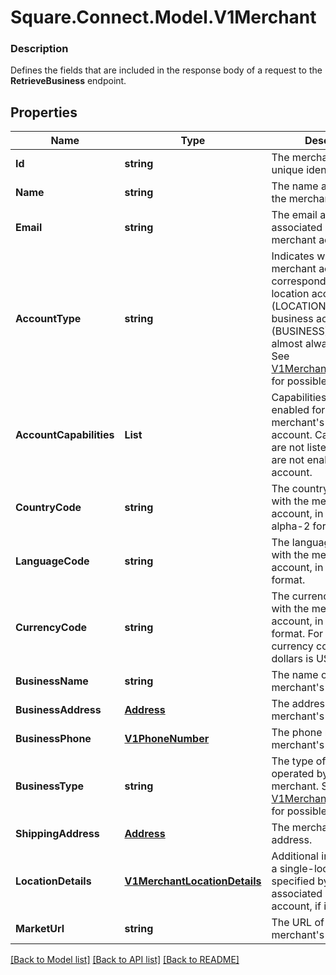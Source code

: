 # Square.Connect.Model.V1Merchant

### Description

Defines the fields that are included in the response body of a request to the **RetrieveBusiness** endpoint.

## Properties

Name | Type | Description | Notes
------------ | ------------- | ------------- | -------------
**Id** | **string** | The merchant account&#39;s unique identifier. | [optional] 
**Name** | **string** | The name associated with the merchant account. | [optional] 
**Email** | **string** | The email address associated with the merchant account. | [optional] 
**AccountType** | **string** | Indicates whether the merchant account corresponds to a single-location account (LOCATION) or a business account (BUSINESS). This value is almost always LOCATION. See [V1MerchantAccountType](#type-v1merchantaccounttype) for possible values | [optional] 
**AccountCapabilities** | **List<string>** | Capabilities that are enabled for the merchant&#39;s Square account. Capabilities that are not listed in this array are not enabled for the account. | [optional] 
**CountryCode** | **string** | The country associated with the merchant account, in ISO 3166-1-alpha-2 format. | [optional] 
**LanguageCode** | **string** | The language associated with the merchant account, in BCP 47 format. | [optional] 
**CurrencyCode** | **string** | The currency associated with the merchant account, in ISO 4217 format. For example, the currency code for US dollars is USD. | [optional] 
**BusinessName** | **string** | The name of the merchant&#39;s business. | [optional] 
**BusinessAddress** | [**Address**](Address.md) | The address of the merchant&#39;s business. | [optional] 
**BusinessPhone** | [**V1PhoneNumber**](V1PhoneNumber.md) | The phone number of the merchant&#39;s business. | [optional] 
**BusinessType** | **string** | The type of business operated by the merchant. See [V1MerchantBusinessType](#type-v1merchantbusinesstype) for possible values | [optional] 
**ShippingAddress** | [**Address**](Address.md) | The merchant&#39;s shipping address. | [optional] 
**LocationDetails** | [**V1MerchantLocationDetails**](V1MerchantLocationDetails.md) | Additional information for a single-location account specified by its associated business account, if it has one. | [optional] 
**MarketUrl** | **string** | The URL of the merchant&#39;s online store. | [optional] 



[[Back to Model list]](../README.md#documentation-for-models) [[Back to API list]](../README.md#documentation-for-api-endpoints) [[Back to README]](../README.md)

